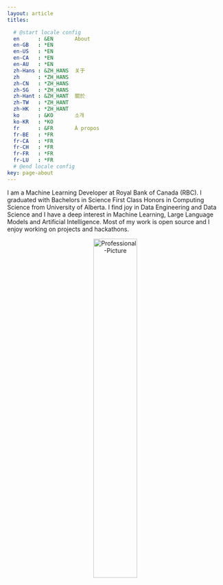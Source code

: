 ```yaml
---
layout: article
titles: 

  # @start locale config
  en      : &EN       About
  en-GB   : *EN
  en-US   : *EN
  en-CA   : *EN
  en-AU   : *EN
  zh-Hans : &ZH_HANS  关于
  zh      : *ZH_HANS
  zh-CN   : *ZH_HANS
  zh-SG   : *ZH_HANS
  zh-Hant : &ZH_HANT  關於
  zh-TW   : *ZH_HANT
  zh-HK   : *ZH_HANT
  ko      : &KO       소개
  ko-KR   : *KO
  fr      : &FR       À propos
  fr-BE   : *FR
  fr-CA   : *FR
  fr-CH   : *FR
  fr-FR   : *FR
  fr-LU   : *FR
  # @end locale config
key: page-about
---
```


I am a Machine Learning Developer at Royal Bank of Canada (RBC). I graduated with Bachelors in Science First Class Honors in Computing Science from University of Alberta. I find joy in Data Engineering and Data Science and I have a deep interest in Machine Learning, Large Language Models and Artificial Intelligence. Most of my work is open source and I enjoy working on projects and hackathons. 





<p align="center">
<img src="https://i.ibb.co/THJYBRJ/Professional-Picture.jpg" alt="Professional-Picture" border="0" width = 45% height = auto>

</p>
